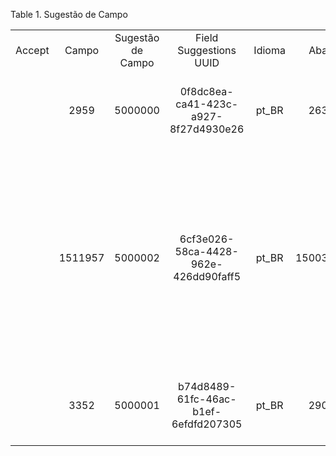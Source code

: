 <div id="d12344e1" class="table">

<div class="table-title">

Table 1. Sugestão de
Campo

</div>

<div class="table-contents">

|        |         |                   |                                      |        |         |                |                 |         |         |                                                   |                  |                                                                                                                                                                                                                                                                     |          |                      |                        |            |
| :----: | :-----: | :---------------: | :----------------------------------: | :----: | :-----: | :------------: | :-------------: | :-----: | :-----: | :-----------------------------------------------: | :--------------: | :-----------------------------------------------------------------------------------------------------------------------------------------------------------------------------------------------------------------------------------------------------------------: | :------: | :------------------: | :--------------------: | :--------: |
| Accept |  Campo  | Sugestão de Campo |        Field Suggestions UUID        | Idioma |   Aba   | Tenant of User | Usuário/Contato | Janela  | Compare |                     Descrição                     | Aplicar Sugestão |                                                                                                                          Comentário/Ajuda                                                                                                                           | Aprovado | Update Base Language |          Nome          | Processado |
|        |  2959   |      5000000      | 0f8dc8ea-ca41-423c-a927-8f27d4930e26 | pt\_BR |   263   |    1000000     |       100       |   167   |         | Descrição resumida opcional do registro descrição |        E         |                                                                                                           Uma descrição é limitada a 255 caracteres. help                                                                                                           |  false   |         true         |     Descrição name     |    true    |
|        | 1511957 |      5000002      | 6cf3e026-58ca-4428-962e-426dd90faff5 | pt\_BR | 1500310 |    1000000     |       100       | 1500118 |         |            Limite de Credito concedido            |        E         | O "Limite de Crédito" indica o valor total permitido 'por conta' na moeda contábil primária. Se o Limite de Crédito for 0 não é feita nenhuma verificação. A Administração de Crédito é baseada no Valor Total em Aberto, o que inclui as atividades do Fornecedor. |  false   |         true         | Novo Limite de Crédito |   false    |
|        |  3352   |      5000001      | b74d8489-61fc-46ac-b1ef-6efdfd207305 | pt\_BR |   290   |    1000000     |       100       |   183   |         |    Descrição resumida opcional do registro aaa    |        E         |                                                                                                             Uma descrição é limitada a 255 caracteres.                                                                                                              |  false   |         true         |       Descrição        |    true    |

</div>

</div>

